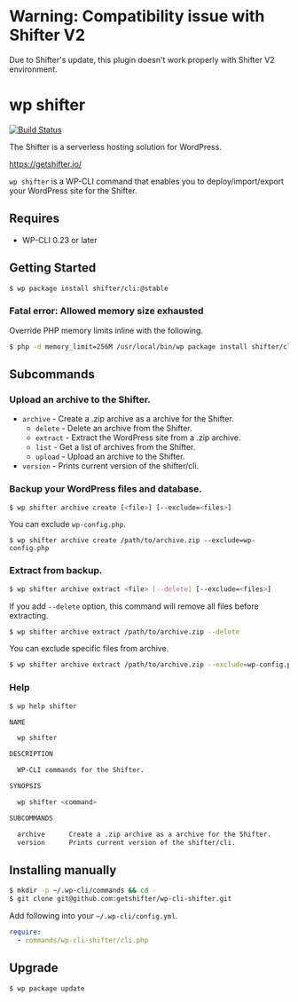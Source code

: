 # Warning: Compatibility issue with Shifter V2
Due to Shifter's update, this plugin doesn't work properly with Shifter V2 environment. 


# wp shifter

[![Build Status](https://travis-ci.org/getshifter/wp-cli-shifter.svg?branch=master)](https://travis-ci.org/getshifter/wp-cli-shifter)

The Shifter is a serverless hosting solution for WordPress.

https://getshifter.io/

`wp shifter` is a WP-CLI command that enables you to deploy/import/export your WordPress site for the Shifter.

## Requires

* WP-CLI 0.23 or later

## Getting Started

```bash
$ wp package install shifter/cli:@stable
```

### Fatal error: Allowed memory size exhausted

Override PHP memory limits inline with the following.

```bash
$ php -d memory_limit=256M /usr/local/bin/wp package install shifter/cli:@stable
```

## Subcommands

### Upload an archive to the Shifter.

* `archive` - Create a .zip archive as a archive for the Shifter.
  * `delete` - Delete an archive from the Shifter.
  * `extract` - Extract the WordPress site from a .zip archive.
  * `list` - Get a list of archives from the Shifter.
  * `upload` - Upload an archive to the Shifter.
* `version` - Prints current version of the shifter/cli.

### Backup your WordPress files and database.

```bash
$ wp shifter archive create [<file>] [--exclude=<files>]
```

You can exclude `wp-config.php`.

```
$ wp shifter archive create /path/to/archive.zip --exclude=wp-config.php
```

### Extract from backup.

```bash
$ wp shifter archive extract <file> [--delete] [--exclude=<files>]
```

If you add `--delete` option, this command will remove all files before extracting.

```bash
$ wp shifter archive extract /path/to/archive.zip --delete
```

You can exclude specific files from archive.

```bash
$ wp shifter archive extract /path/to/archive.zip --exclude=wp-config.php
```

### Help

```bash
$ wp help shifter

NAME

  wp shifter

DESCRIPTION

  WP-CLI commands for the Shifter.

SYNOPSIS

  wp shifter <command>

SUBCOMMANDS

  archive      Create a .zip archive as a archive for the Shifter.
  version      Prints current version of the shifter/cli.
```

## Installing manually

```bash
$ mkdir -p ~/.wp-cli/commands && cd -
$ git clone git@github.com:getshifter/wp-cli-shifter.git
```

Add following into your `~/.wp-cli/config.yml`.

```yaml
require:
  - commands/wp-cli-shifter/cli.php
```

## Upgrade

```
$ wp package update
```
